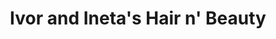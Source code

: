 ---
title: "Ivor and Ineta's Hair n' Beauty"
url: /edinburgh/ivor-and-inetas-hair-n-beauty/
shop: Kosmetik
---